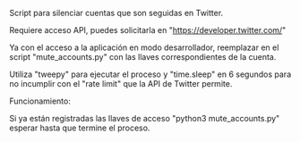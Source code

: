 Script para silenciar cuentas que son seguidas en Twitter.

Requiere acceso API, puedes solicitarla en "https://developer.twitter.com/"

Ya con el acceso a la aplicación en modo desarrollador, reemplazar en el script
"mute_accounts.py" con las llaves correspondientes de la cuenta.

Utiliza "tweepy" para ejecutar el proceso y "time.sleep" en 6 segundos
para no incumplir con el "rate limit" que la API de Twitter permite.

Funcionamiento:

Si ya están registradas las llaves de acceso "python3 mute_accounts.py"
esperar hasta que termine el proceso.
